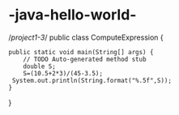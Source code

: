 # -java-hello-world-
/*project1-3*/
public class ComputeExpression {

	public static void main(String[] args) {
		// TODO Auto-generated method stub
		double S;
		S=(10.5+2*3)/(45-3.5);
     System.out.println(String.format("%.5f",S));
	}
}
